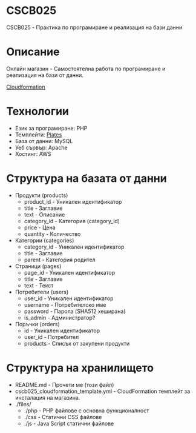 # CSCB025
CSCB025 - Практика по програмиране и реализация на бази данни

# Описание
Онлайн магазин - Самостоятелна работа по програмиране и реализация на бази от данни.

[Cloudformation](https://eu-west-1.console.aws.amazon.com/cloudformation/home?region=eu-west-1#/stacks/create/review?templateURL=https://raw.githubusercontent.com/miglen/CSCB025/master/cscb025_cloudformation_template.yml&stackName=cscb025)

# Технологии
 * Език за програмиране: PHP
  * Темплейти: [Plates](http://platesphp.com/)
 * База от данни: MySQL
 * Уеб сървър: Apache
 * Хостинг: AWS

# Структура на базата от данни

 * Продукти (products)
   * product_id - Уникален идентификатор
   * title - Заглавие
   * text - Описание
   * category_id - Категория (category_id)
   * price - Цена
   * quantity - Количество
 * Категории (categories)
   * category_id - Уникален идентификатор
   * title - Заглавие
   * parent - Категория родител
 * Страници (pages)
   * page_id - Уникален идентификатор
   * title - Заглавие
   * text - Текст
 * Потребители (users)
   * user_id - Уникален идентификатор
   * username - Потребителско име
   * password - Парола (SHA512 хеширана)
   * is_admin - Администратор?
 * Поръчки (orders)
   * id - Уникален идентификатор
   * user_id - Потребител
   * products - Списък от закупени продукти

# Структура на хранилището

 * README.md - Прочети ме (този файл)
 * cscb025_cloudformation_template.yml - CloudFormation темплейт за инсталация на магазина.
 * ./files/
   * ./php - PHP файлове с основна функционалност
   * ./css - Статични CSS файлове 
   * ./js - Java Script статични файлове
